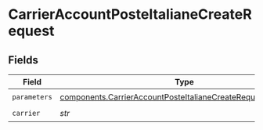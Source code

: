 # CarrierAccountPosteItalianeCreateRequest


## Fields

| Field                                                                                                                                          | Type                                                                                                                                           | Required                                                                                                                                       | Description                                                                                                                                    |
| ---------------------------------------------------------------------------------------------------------------------------------------------- | ---------------------------------------------------------------------------------------------------------------------------------------------- | ---------------------------------------------------------------------------------------------------------------------------------------------- | ---------------------------------------------------------------------------------------------------------------------------------------------- |
| `parameters`                                                                                                                                   | [components.CarrierAccountPosteItalianeCreateRequestParameters](../../models/components/carrieraccountposteitalianecreaterequestparameters.md) | :heavy_check_mark:                                                                                                                             | N/A                                                                                                                                            |
| `carrier`                                                                                                                                      | *str*                                                                                                                                          | :heavy_check_mark:                                                                                                                             | N/A                                                                                                                                            |